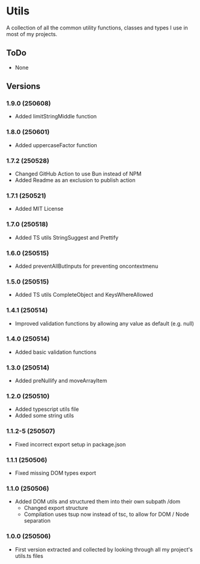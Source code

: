 # Utils

A collection of all the common utility functions, classes and types I use in most of my projects.

## ToDo

-   None

## Versions

### 1.9.0 (250608)

-   Added limitStringMiddle function

### 1.8.0 (250601)

-   Added uppercaseFactor function

### 1.7.2 (250528)

-   Changed GitHub Action to use Bun instead of NPM
-   Added Readme as an exclusion to publish action

### 1.7.1 (250521)

-   Added MIT License

### 1.7.0 (250518)

-   Added TS utils StringSuggest and Prettify

### 1.6.0 (250515)

-   Added preventAllButInputs for preventing oncontextmenu

### 1.5.0 (250515)

-   Added TS utils CompleteObject and KeysWhereAllowed

### 1.4.1 (250514)

-   Improved validation functions by allowing any value as default (e.g. null)

### 1.4.0 (250514)

-   Added basic validation functions

### 1.3.0 (250514)

-   Added preNullify and moveArrayItem

### 1.2.0 (250510)

-   Added typescript utils file
-   Added some string utils

### 1.1.2-5 (250507)

-   Fixed incorrect export setup in package.json

### 1.1.1 (250506)

-   Fixed missing DOM types export

### 1.1.0 (250506)

-   Added DOM utils and structured them into their own subpath /dom
    -   Changed export structure
    -   Compilation uses tsup now instead of tsc, to allow for DOM / Node separation

### 1.0.0 (250506)

-   First version extracted and collected by looking through all my project's utils.ts files

